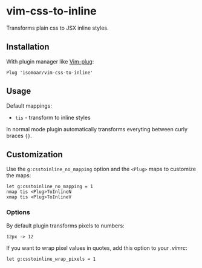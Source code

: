 vim-css-to-inline
=================
Transforms plain css to JSX inline styles.

Installation
------------
With plugin manager like [Vim-plug](https://github.com/junegunn/vim-plug):

```vim
Plug 'isomoar/vim-css-to-inline'
```

Usage
--------
Default mappings:

* `tis` - transform to inline styles

In normal mode plugin automatically transforms everyting between curly braces
`{}`. 

Customization
------
Use the `g:csstoinline_no_mapping` option and the `<Plug>` maps to customize the maps:

```vim
let g:csstoinline_no_mapping = 1
nmap tis <Plug>ToInlineN
xmap tis <Plug>ToInlineV
```
### Options

By default plugin transforms pixels to numbers:
```
12px -> 12
``` 
If you want to wrap pixel values in quotes, add this option to your *.vimrc*:
```vim
let g:csstoinline_wrap_pixels = 1
```



